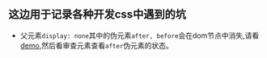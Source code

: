 ## 这边用于记录各种开发css中遇到的坑

- 父元素`display: none`其中的伪元素`after, before`会在dom节点中消失,请看[demo](http://jsfiddle.net/qjfeuwss/),然后看审查元素查看`after`伪元素的状态。

